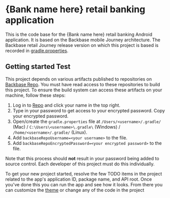 # {Bank name here} retail banking application

This is the code base for the {Bank name here} retail banking Android application. It is based on the Backbase mobile
Journey architecture. The Backbase retail Journey release version on which this project is based is recorded in
[gradle.properties](gradle.properties).

## Getting started Test

This project depends on various artifacts published to repositories on [Backbase Repo](https://repo.backbase.com). You
must have read access to these repositories to build this project. To ensure the build system can access these
artifacts on your machine, follow these steps:
1. Log in to [Repo](https://repo.backbase.com) and click your name in the top right.
2. Type in your password to get access to your encrypted password. Copy your encrypted password.
3. Open/create the `gradle.properties` file at `/Users/<username>/.gradle/` (Mac) /
   `C:\Users\<username>\.gradle\` (Windows) / `/home/<username>/.gradle/` (Linux).
4. Add `backbaseRepoUsername=<your username>` to the file.
5. Add `backbaseRepoEncryptedPassword=<your encrypted password>` to the file.

Note that this process should **not** result in your password being added to source control. Each developer of this
project must do this individually.

To get your new project started, resolve the few TODO items in the project related to the app's application ID, package
name, and API root. Once you've done this you can run the app and see how it looks. From there you can customize the
[theme](app/src/main/res/values/theme.xml) or change any of the code in the project
